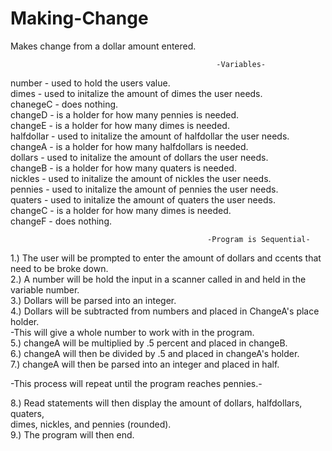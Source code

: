 # Making-Change
Makes change from a dollar amount entered.    

                                                  -Variables-

number - used to hold the users value.    
dimes - used to initalize the amount of dimes the user needs.  
chanegeC - does nothing.  
changeD - is a holder for how many pennies is needed.  
changeE - is a holder for how many dimes is needed.  
halfdollar - used to initalize the amount of halfdollar the user needs.  
changeA - is a holder for how many halfdollars is needed.  
dollars - used to initalize the amount of dollars the user needs.   
changeB - is a holder for how many quaters is needed.   
nickles - used to initalize the amount of nickles the user needs.   
pennies - used to initalize the amount of pennies the user needs.   
quaters - used to initalize the amount of quaters the user needs.   
changeC - is a holder for how many dimes is needed.   
changeF - does nothing. 

                                                -Program is Sequential-
                                               
1.) The user will be prompted to enter the amount of dollars and ccents that need to be broke down.  
2.) A number will be hold the input in a scanner called in and held in the variable number.   
3.) Dollars will be parsed into an integer.    
4.) Dollars will be subtracted from numbers and placed in ChangeA's place holder.   
   -This will give a whole number to work with in the program.  
5.) changeA will be multiplied by .5 percent and placed in changeB.    
6.) changeA will then be divided by .5 and placed in changeA's holder.     
7.) changeA will then be parsed into an integer and placed in half.        

-This process will repeat until the program reaches pennies.-   

8.) Read statements will then display the amount of dollars, halfdollars, quaters,  
dimes, nickles, and pennies (rounded).     
9.) The program will then end.
  

